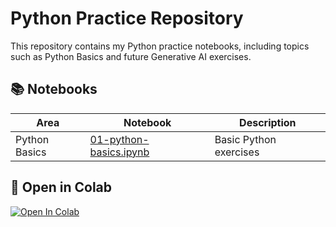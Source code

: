 # Python Practice Repository

This repository contains my Python practice notebooks, including topics such as Python Basics and future Generative AI exercises.

## 📚 Notebooks

| Area          | Notebook                                        | Description                  |
|---------------|-------------------------------------------------|-----------------------------|
| Python Basics | [01-python-basics.ipynb](notebooks/python_basics/01-python-basics.ipynb) | Basic Python exercises      |

## 🚀 Open in Colab

[![Open In Colab](https://colab.research.google.com/assets/colab-badge.svg)](https://colab.research.google.com/github/Git-Hub-Ran/Python/blob/main/notebooks/python_basics/01-python-basics.ipynb)
